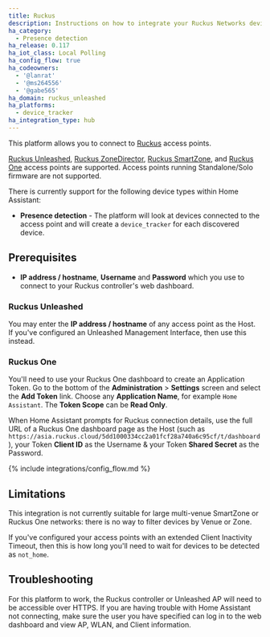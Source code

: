```yaml
---
title: Ruckus
description: Instructions on how to integrate your Ruckus Networks device into Home Assistant.
ha_category:
  - Presence detection
ha_release: 0.117
ha_iot_class: Local Polling
ha_config_flow: true
ha_codeowners:
  - '@lanrat'
  - '@ms264556'
  - '@gabe565'
ha_domain: ruckus_unleashed
ha_platforms:
  - device_tracker
ha_integration_type: hub
---
```


This platform allows you to connect to [Ruckus](https://www.ruckusnetworks.com/) access points.

[Ruckus Unleashed](https://www.ruckusnetworks.com/products/network-control-and-management/controller-less/),
[Ruckus ZoneDirector](https://support.ruckuswireless.com/products/73),
[Ruckus SmartZone](https://www.ruckusnetworks.com/products/network-control-and-management/network-controllers/),
and [Ruckus One](https://www.ruckusnetworks.com/products/network-control-and-management/cloud-managed/)
access points are supported. Access points running Standalone/Solo firmware are not supported.

There is currently support for the following device types within Home Assistant:

- **Presence detection** - The platform will look at devices connected to the access point and will
create a `device_tracker` for each discovered device.

## Prerequisites

- **IP address / hostname**, **Username** and **Password** which you use to connect
    to your Ruckus controller's web dashboard.


### Ruckus Unleashed

You may enter the **IP address / hostname** of any access point as the Host.
If you've configured an Unleashed Management Interface, then use this instead.

### Ruckus One

You'll need to use your Ruckus One dashboard to create an Application Token. Go to the bottom of the
**Administration** > **Settings** screen and select the **Add Token** link. Choose any
**Application Name**, for example `Home Assistant`. The **Token Scope** can be **Read Only**.

When Home Assistant prompts for Ruckus connection details, use the full URL of a Ruckus One
dashboard page as the Host (such as `https://asia.ruckus.cloud/5dd1000334cc2a01fcf28a740a6c95cf/t/dashboard`),
your Token **Client ID** as the Username & your Token **Shared Secret** as the Password.

{% include integrations/config_flow.md %}

## Limitations

This integration is not currently suitable for large multi-venue SmartZone or Ruckus One networks: there
is no way to filter devices by Venue or Zone.

If you've configured your access points with an extended Client Inactivity Timeout, then this is how long
you'll need to wait for devices to be detected as `not_home`.

## Troubleshooting

For this platform to work, the Ruckus controller or Unleashed AP will need to be accessible over HTTPS.
If you are having trouble with Home Assistant not connecting, make sure the user you have specified
can log in to the web dashboard and view AP, WLAN, and Client information.
